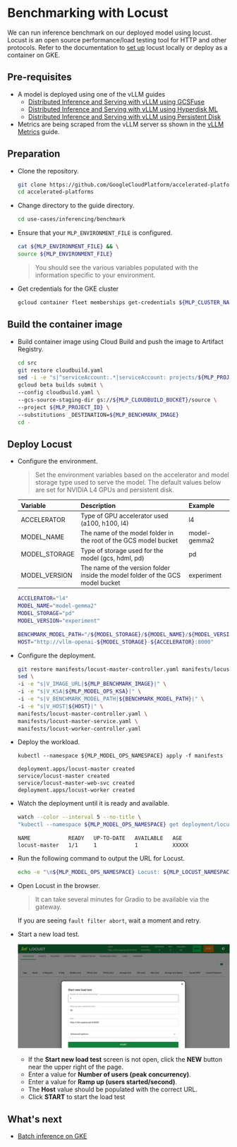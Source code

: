 # Benchmarking with Locust

We can run inference benchmark on our deployed model using locust. Locust is an
open source performance/load testing tool for HTTP and other protocols. Refer to
the documentation to
[set up](https://docs.locust.io/en/stable/installation.html) locust locally or
deploy as a container on GKE.

## Pre-requisites

- A model is deployed using one of the vLLM guides
  - [Distributed Inference and Serving with vLLM using GCSFuse](/use-cases/inferencing/serving/vllm/gcsfuse/README.md)
  - [Distributed Inference and Serving with vLLM using Hyperdisk ML](/use-cases/inferencing/serving/vllm/hyperdisk-ml/README.md)
  - [Distributed Inference and Serving with vLLM using Persistent Disk](/use-cases/inferencing/serving/vllm/persistent-disk/README.md)
- Metrics are being scraped from the vLLM server ss shown in the
  [vLLM Metrics](/use-cases/inferencing/serving/vllm/metrics/README.md) guide.

## Preparation

- Clone the repository.

  ```sh
  git clone https://github.com/GoogleCloudPlatform/accelerated-platforms && \
  cd accelerated-platforms
  ```

- Change directory to the guide directory.

  ```sh
  cd use-cases/inferencing/benchmark
  ```

- Ensure that your `MLP_ENVIRONMENT_FILE` is configured.

  ```sh
  cat ${MLP_ENVIRONMENT_FILE} && \
  source ${MLP_ENVIRONMENT_FILE}
  ```

  > You should see the various variables populated with the information specific
  > to your environment.

- Get credentials for the GKE cluster

  ```sh
  gcloud container fleet memberships get-credentials ${MLP_CLUSTER_NAME} --project ${MLP_PROJECT_ID}
  ```

## Build the container image

- Build container image using Cloud Build and push the image to Artifact
  Registry.

  ```sh
  cd src
  git restore cloudbuild.yaml
  sed -i -e "s|^serviceAccount:.*|serviceAccount: projects/${MLP_PROJECT_ID}/serviceAccounts/${MLP_BUILD_GSA}|" cloudbuild.yaml
  gcloud beta builds submit \
  --config cloudbuild.yaml \
  --gcs-source-staging-dir gs://${MLP_CLOUDBUILD_BUCKET}/source \
  --project ${MLP_PROJECT_ID} \
  --substitutions _DESTINATION=${MLP_BENCHMARK_IMAGE}
  cd -
  ```

## Deploy Locust

- Configure the environment.

  > Set the environment variables based on the accelerator and model storage
  > type used to serve the model. The default values below are set for NVIDIA L4
  > GPUs and persistent disk.

  | Variable      | Description                                                                    | Example      |
  | ------------- | ------------------------------------------------------------------------------ | ------------ |
  | ACCELERATOR   | Type of GPU accelerator used (a100, h100, l4)                                  | l4           |
  | MODEL_NAME    | The name of the model folder in the root of the GCS model bucket               | model-gemma2 |
  | MODEL_STORAGE | Type of storage used for the model (gcs, hdml, pd)                             | pd           |
  | MODEL_VERSION | The name of the version folder inside the model folder of the GCS model bucket | experiment   |

  ```sh
  ACCELERATOR="l4"
  MODEL_NAME="model-gemma2"
  MODEL_STORAGE="pd"
  MODEL_VERSION="experiment"
  ```

  ```sh
  BENCHMARK_MODEL_PATH="/${MODEL_STORAGE}/${MODEL_NAME}/${MODEL_VERSION}"
  HOST="http://vllm-openai-${MODEL_STORAGE}-${ACCELERATOR}:8000"
  ```

- Configure the deployment.

  ```sh
  git restore manifests/locust-master-controller.yaml manifests/locust-master-service.yaml manifests/locust-worker-controller.yaml
  sed \
  -i -e "s|V_IMAGE_URL|${MLP_BENCHMARK_IMAGE}|" \
  -i -e "s|V_KSA|${MLP_MODEL_OPS_KSA}|" \
  -i -e "s|V_BENCHMARK_MODEL_PATH|${BENCHMARK_MODEL_PATH}|" \
  -i -e "s|V_HOST|${HOST}|" \
  manifests/locust-master-controller.yaml \
  manifests/locust-master-service.yaml \
  manifests/locust-worker-controller.yaml
  ```

- Deploy the workload.

  ```
  kubectl --namespace ${MLP_MODEL_OPS_NAMESPACE} apply -f manifests
  ```

  ```
  deployment.apps/locust-master created
  service/locust-master created
  service/locust-master-web-svc created
  deployment.apps/locust-worker created
  ```

- Watch the deployment until it is ready and available.

  ```sh
  watch --color --interval 5 --no-title \
  "kubectl --namespace ${MLP_MODEL_OPS_NAMESPACE} get deployment/locust-master | GREP_COLORS='mt=01;92' egrep --color=always -e '^' -e '1/1     1            1'"
  ```

  ```
  NAME            READY   UP-TO-DATE   AVAILABLE   AGE
  locust-master   1/1     1            1           XXXXX
  ```

- Run the following command to output the URL for Locust.

  ```sh
  echo -e "\n${MLP_MODEL_OPS_NAMESPACE} Locust: ${MLP_LOCUST_NAMESPACE_ENDPOINT}\n"
  ```

- Open Locust in the browser.

  > It can take several minutes for Gradio to be available via the gateway.

  If you are seeing `fault filter abort`, wait a moment and retry.

- Start a new load test.

  ![Locust UI](./img/locust_ui.png)

  - If the **Start new load test** screen is not open, click the **NEW** button
    near the upper right of the page.
  - Enter a value for **Number of users (peak concurrency)**.
  - Enter a value for **Ramp up (users started/second)**.
  - The **Host** value should be populated with the correct URL.
  - Click **START** to start the load test

## What's next

- [Batch inference on GKE](/use-cases/inferencing/batch-inference/README.md)
